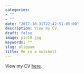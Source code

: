 ```yaml
---
categories:
- ""
- ""
date: "2017-10-31T22:42:51-05:00"
description: View my CV.
draft: false
image: pic10.jpg
keywords: ""
slug: aliquam
title: Me in a nutshell
---
```


View my CV [here](file:///C:/Users/marta/Downloads/CV_Marta%20Wn%C4%99k.pdf).
